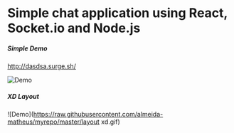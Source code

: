# Simple chat application using React, Socket.io and Node.js

##### Simple Demo

  http://dasdsa.surge.sh/


![Demo](https://raw.githubusercontent.com/almeida-matheus/myrepo/master/demo.gif)


##### XD Layout
![Demo](https://raw.githubusercontent.com/almeida-matheus/myrepo/master/layout xd.gif)
